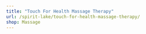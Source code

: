 ```yaml
---
title: "Touch For Health Massage Therapy"
url: /spirit-lake/touch-for-health-massage-therapy/
shop: Massage
---
```

